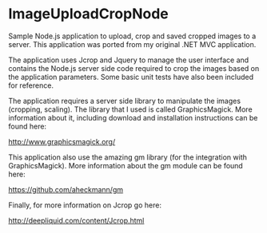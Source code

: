 ImageUploadCropNode
===================

Sample Node.js application to upload, crop and saved cropped images to a server. This application was ported from my original .NET MVC application.

The application uses Jcrop and Jquery to manage the user interface and contains the Node.js server side code required to crop the images based on the application parameters. Some basic unit tests have also been included for reference.

The application requires a server side library to manipulate the images (cropping, scaling). The library that I used is called GraphicsMagick. More information about it, including download and installation instructions can be found here:

http://www.graphicsmagick.org/

This application also use the amazing gm library (for the integration with GraphicsMagick). More information about the gm module can be found here:

https://github.com/aheckmann/gm

Finally, for more information on Jcrop go here:

http://deepliquid.com/content/Jcrop.html
